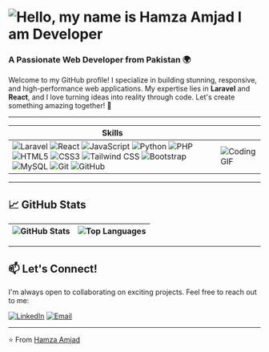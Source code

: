 # ![Hello, my name is Hamza Amjad  I am Developer](https://github.com/user-attachments/assets/afc3befa-6e73-4a36-a68c-6d1f662b6b55)

### A Passionate Web Developer from Pakistan 🌍

Welcome to my GitHub profile! I specialize in building stunning, responsive, and high-performance web applications. My expertise lies in **Laravel** and **React**, and I love turning ideas into reality through code. Let's create something amazing together! 🚀

---

| **Skills**                                                                 |                                                                         |
|----------------------------------------------------------------------------|-------------------------------------------------------------------------|
| ![Laravel](https://img.shields.io/badge/Laravel-FF2D20?style=for-the-badge&logo=laravel&logoColor=white) ![React](https://img.shields.io/badge/React-20232A?style=for-the-badge&logo=react&logoColor=61DAFB) ![JavaScript](https://img.shields.io/badge/JavaScript-F7DF1E?style=for-the-badge&logo=javascript&logoColor=black) ![Python](https://img.shields.io/badge/Python-3776AB?style=for-the-badge&logo=python&logoColor=white) ![PHP](https://img.shields.io/badge/PHP-777BB4?style=for-the-badge&logo=php&logoColor=white) ![HTML5](https://img.shields.io/badge/HTML5-E34F26?style=for-the-badge&logo=html5&logoColor=white) ![CSS3](https://img.shields.io/badge/CSS3-1572B6?style=for-the-badge&logo=css3&logoColor=white) ![Tailwind CSS](https://img.shields.io/badge/Tailwind_CSS-38B2AC?style=for-the-badge&logo=tailwind-css&logoColor=white) ![Bootstrap](https://img.shields.io/badge/Bootstrap-563D7C?style=for-the-badge&logo=bootstrap&logoColor=white) ![MySQL](https://img.shields.io/badge/MySQL-005C84?style=for-the-badge&logo=mysql&logoColor=white) ![Git](https://img.shields.io/badge/Git-F05032?style=for-the-badge&logo=git&logoColor=white) ![GitHub](https://img.shields.io/badge/GitHub-100000?style=for-the-badge&logo=github&logoColor=white) | ![Coding GIF](https://media.giphy.com/media/qgQUggAC3Pfv687qPC/giphy.gif) |
---

## 📈 GitHub Stats

| ![GitHub Stats](https://github-readme-stats.vercel.app/api?username=hamza-Amjad5163&show_icons=true&theme=radical)              |          ![Top Languages](https://github-readme-stats.vercel.app/api/top-langs/?username=hamza-Amjad5163&layout=compact&theme=radical) |
|---------------------------------------------------------------------------------------------------------------------------------|-----------------------------------------------------------------------------------------------------------------------------|

---
## 📫 Let's Connect!

I'm always open to collaborating on exciting projects. Feel free to reach out to me:

[![LinkedIn](https://img.shields.io/badge/LinkedIn-0077B5?style=for-the-badge&logo=linkedin&logoColor=white)](https://www.linkedin.com/in/hamza-amjad-0a3aaa228/) [![Email](https://img.shields.io/badge/Email-D14836?style=for-the-badge&logo=gmail&logoColor=white)](mailto:hamzakhan5163@gmail.com)

---
⭐️ From [Hamza Amjad](https://github.com/hamza-Amjad5163)
